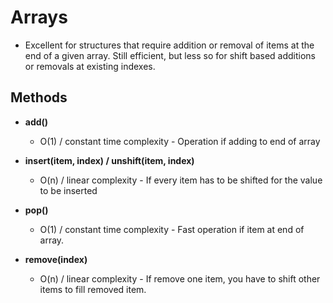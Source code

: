# Arrays
* Excellent for structures that require addition or removal of items at the end of a given array. Still efficient, but less so for shift based additions or removals at existing indexes.

## Methods
* **add()**
  * O(1) / constant time complexity - Operation if adding to end of array

* **insert(item, index) / unshift(item, index)**
  * O(n) / linear complexity - If every item has to be shifted for the value to be inserted

* **pop()**
  * O(1) / constant time complexity - Fast operation if item at end of array.

* **remove(index)**
  * O(n) / linear complexity - If remove one item, you have to shift other items to fill removed item.